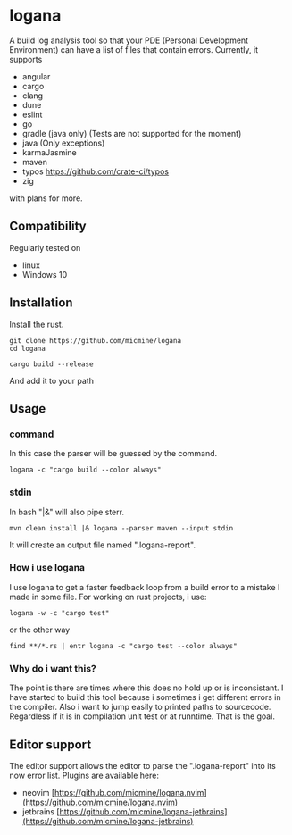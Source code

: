 # logana

A build log analysis tool so that your PDE (Personal Development Environment) can have a list of files that contain errors.
Currently, it supports

- angular
- cargo
- clang
- dune
- eslint
- go
- gradle (java only) (Tests are not supported for the moment)
- java (Only exceptions)
- karmaJasmine
- maven
- typos https://github.com/crate-ci/typos
- zig

with plans for more.

## Compatibility

Regularly tested on

- linux
- Windows 10

## Installation

Install the rust.

``` command
git clone https://github.com/micmine/logana
cd logana

cargo build --release
```

And add it to your path

## Usage

### command

In this case the parser will be guessed by the command.

``` command
logana -c "cargo build --color always"
```

### stdin

In bash "|&" will also pipe sterr.

``` command
mvn clean install |& logana --parser maven --input stdin
```

It will create an output file named ".logana-report".

### How i use logana

I use logana to get a faster feedback loop from a build error to a mistake I made in some file.
For working on rust projects, i use:

``` command
logana -w -c "cargo test"
```
or the other way
``` command
find **/*.rs | entr logana -c "cargo test --color always"
```

### Why do i want this?
The point is there are times where this does no hold up or is inconsistant. I have started to build this tool because i sometimes i get different errors in the compiler. Also i want to jump easily to printed paths to sourcecode. Regardless if it is in compilation unit test or at runntime. That is the goal.

## Editor support

The editor support allows the editor to parse the ".logana-report" into its now error list.
Plugins are available here:

- neovim [https://github.com/micmine/logana.nvim](https://github.com/micmine/logana.nvim)
- jetbrains [https://github.com/micmine/logana-jetbrains](https://github.com/micmine/logana-jetbrains)

